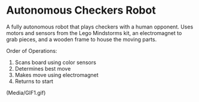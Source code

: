 # Autonomous Checkers Robot

A fully autonomous robot that plays checkers with a human opponent.
Uses motors and sensors from the Lego Mindstorms kit, an electromagnet to grab pieces, and a wooden frame to house the moving parts.

Order of Operations:

1. Scans board using color sensors
2. Determines best move
3. Makes move using electromagnet
4. Returns to start

(Media/GIF1.gif)